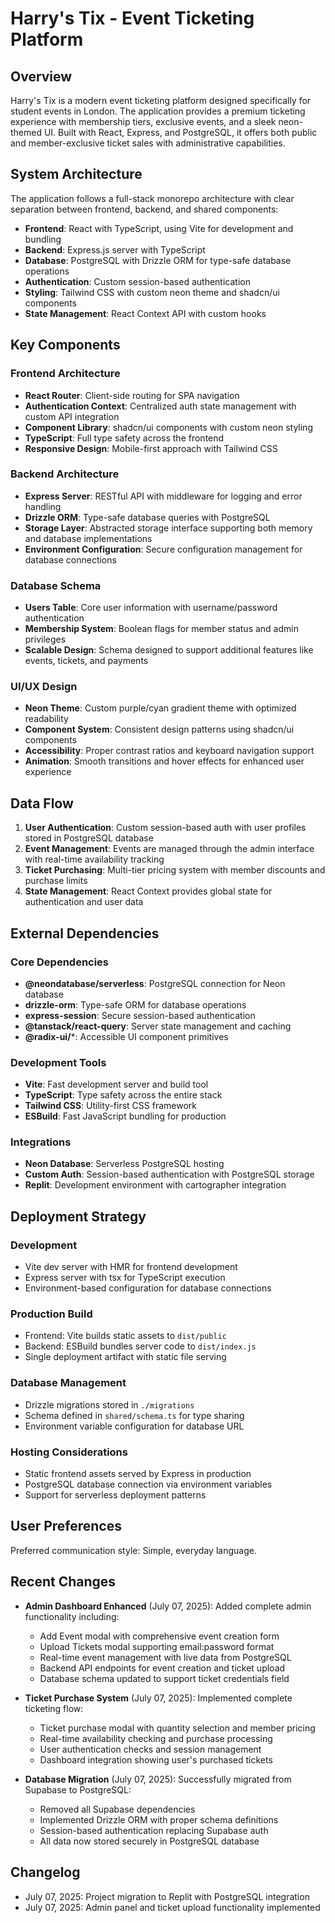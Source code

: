 # Harry's Tix - Event Ticketing Platform

## Overview

Harry's Tix is a modern event ticketing platform designed specifically for student events in London. The application provides a premium ticketing experience with membership tiers, exclusive events, and a sleek neon-themed UI. Built with React, Express, and PostgreSQL, it offers both public and member-exclusive ticket sales with administrative capabilities.

## System Architecture

The application follows a full-stack monorepo architecture with clear separation between frontend, backend, and shared components:

- **Frontend**: React with TypeScript, using Vite for development and bundling
- **Backend**: Express.js server with TypeScript
- **Database**: PostgreSQL with Drizzle ORM for type-safe database operations
- **Authentication**: Custom session-based authentication
- **Styling**: Tailwind CSS with custom neon theme and shadcn/ui components
- **State Management**: React Context API with custom hooks

## Key Components

### Frontend Architecture
- **React Router**: Client-side routing for SPA navigation
- **Authentication Context**: Centralized auth state management with custom API integration
- **Component Library**: shadcn/ui components with custom neon styling
- **TypeScript**: Full type safety across the frontend
- **Responsive Design**: Mobile-first approach with Tailwind CSS

### Backend Architecture
- **Express Server**: RESTful API with middleware for logging and error handling
- **Drizzle ORM**: Type-safe database queries with PostgreSQL
- **Storage Layer**: Abstracted storage interface supporting both memory and database implementations
- **Environment Configuration**: Secure configuration management for database connections

### Database Schema
- **Users Table**: Core user information with username/password authentication
- **Membership System**: Boolean flags for member status and admin privileges
- **Scalable Design**: Schema designed to support additional features like events, tickets, and payments

### UI/UX Design
- **Neon Theme**: Custom purple/cyan gradient theme with optimized readability
- **Component System**: Consistent design patterns using shadcn/ui components
- **Accessibility**: Proper contrast ratios and keyboard navigation support
- **Animation**: Smooth transitions and hover effects for enhanced user experience

## Data Flow

1. **User Authentication**: Custom session-based auth with user profiles stored in PostgreSQL database
2. **Event Management**: Events are managed through the admin interface with real-time availability tracking
3. **Ticket Purchasing**: Multi-tier pricing system with member discounts and purchase limits
4. **State Management**: React Context provides global state for authentication and user data

## External Dependencies

### Core Dependencies
- **@neondatabase/serverless**: PostgreSQL connection for Neon database
- **drizzle-orm**: Type-safe ORM for database operations
- **express-session**: Secure session-based authentication
- **@tanstack/react-query**: Server state management and caching
- **@radix-ui/***: Accessible UI component primitives

### Development Tools
- **Vite**: Fast development server and build tool
- **TypeScript**: Type safety across the entire stack
- **Tailwind CSS**: Utility-first CSS framework
- **ESBuild**: Fast JavaScript bundling for production

### Integrations
- **Neon Database**: Serverless PostgreSQL hosting
- **Custom Auth**: Session-based authentication with PostgreSQL storage
- **Replit**: Development environment with cartographer integration

## Deployment Strategy

### Development
- Vite dev server with HMR for frontend development
- Express server with tsx for TypeScript execution
- Environment-based configuration for database connections

### Production Build
- Frontend: Vite builds static assets to `dist/public`
- Backend: ESBuild bundles server code to `dist/index.js`
- Single deployment artifact with static file serving

### Database Management
- Drizzle migrations stored in `./migrations`
- Schema defined in `shared/schema.ts` for type sharing
- Environment variable configuration for database URL

### Hosting Considerations
- Static frontend assets served by Express in production
- PostgreSQL database connection via environment variables
- Support for serverless deployment patterns

## User Preferences

Preferred communication style: Simple, everyday language.

## Recent Changes

- **Admin Dashboard Enhanced** (July 07, 2025): Added complete admin functionality including:
  - Add Event modal with comprehensive event creation form
  - Upload Tickets modal supporting email:password format
  - Real-time event management with live data from PostgreSQL
  - Backend API endpoints for event creation and ticket upload
  - Database schema updated to support ticket credentials field

- **Ticket Purchase System** (July 07, 2025): Implemented complete ticketing flow:
  - Ticket purchase modal with quantity selection and member pricing
  - Real-time availability checking and purchase processing
  - User authentication checks and session management
  - Dashboard integration showing user's purchased tickets

- **Database Migration** (July 07, 2025): Successfully migrated from Supabase to PostgreSQL:
  - Removed all Supabase dependencies
  - Implemented Drizzle ORM with proper schema definitions
  - Session-based authentication replacing Supabase auth
  - All data now stored securely in PostgreSQL database

## Changelog

- July 07, 2025: Project migration to Replit with PostgreSQL integration
- July 07, 2025: Admin panel and ticket upload functionality implemented